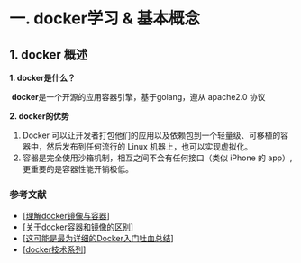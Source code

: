

# 一. docker学习 & 基本概念

## 1. docker 概述 

**1. docker是什么？**

​	**docker**是一个开源的应用容器引擎，基于golang，遵从 apache2.0 协议

**2. docker的优势**

1. Docker 可以让开发者打包他们的应用以及依赖包到一个轻量级、可移植的容器中，然后发布到任何流行的 Linux 机器上，也可以实现虚拟化。
2. 容器是完全使用沙箱机制，相互之间不会有任何接口（类似 iPhone 的 app）,更重要的是容器性能开销极低。



### 参考文献

- [[理解docker镜像与容器](https://baijiahao.baidu.com/s?id=1594187941922400728&amp;wfr=spider&amp;for=pc&amp;tdsourcetag=s_pctim_aiomsg&amp;qq-pf-to=pcqq.c2c)]
- [[关于docker容器和镜像的区别](https://www.cnblogs.com/baizhanshi/p/9655102.html)]
- [[这可能是最为详细的Docker入门吐血总结](<https://www.cnblogs.com/ECJTUACM-873284962/p/9789130.html>)]
- [[docker技术系列](http://blog.itpub.net/31556785/viewspace-2564294/)]

